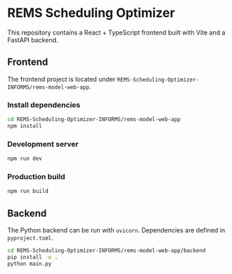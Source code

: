 # REMS Scheduling Optimizer

This repository contains a React + TypeScript frontend built with Vite and a FastAPI backend.

## Frontend
The frontend project is located under `REMS-Scheduling-Optimizer-INFORMS/rems-model-web-app`.

### Install dependencies
```bash
cd REMS-Scheduling-Optimizer-INFORMS/rems-model-web-app
npm install
```

### Development server
```bash
npm run dev
```

### Production build
```bash
npm run build
```

## Backend
The Python backend can be run with `uvicorn`. Dependencies are defined in `pyproject.toml`.

```bash
cd REMS-Scheduling-Optimizer-INFORMS/rems-model-web-app/backend
pip install -e .
python main.py
```
